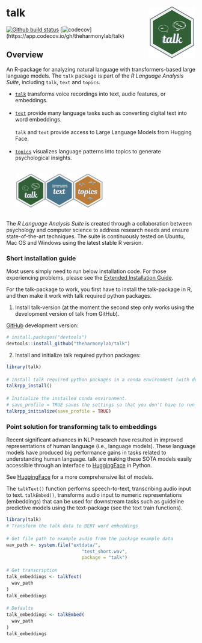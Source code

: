
<!-- README.md is generated from README.Rmd. Please edit that file -->
<!-- -->

# talk <a href="https://r-talk.org"><img src="man/figures/logo.png" align="right" height="138" alt="talk website" /></a>

<!-- badges: start -->

[![Github build
status](https://github.com/theharmonylab/talk/workflows/R-CMD-check/badge.svg)](https://github.com/theharmonylab/talk/actions)
[![codecov](https://codecov.io/gh/theharmonylab/talk/branch/main/graph/badge.svg?)](https://app.codecov.io/gh/theharmonylab/talk)

<!--
[![CRAN Status](https://www.r-pkg.org/badges/version/talk)](https://CRAN.R-project.org/package=talk)
&#10;[![Lifecycle: maturing](https://img.shields.io/badge/lifecycle-maturing-blue.svg)](https://lifecycle.r-lib.org/articles/stages.html#maturing-1)
&#10;[![CRAN Downloads](https://cranlogs.r-pkg.org/badges/grand-total/talk)](https://CRAN.R-project.org/package=talk)
&#10;-->
<!-- badges: end -->

## Overview

An R-package for analyzing natural language with transformers-based
large language models. The `talk` package is part of the *R Language
Analysis Suite*, including `talk`, `text` and `topics`.

- [`talk`](https://www.r-talk.org/) transforms voice recordings into
  text, audio features, or embeddings.<br> <br>
- [`text`](https://www.r-text.org/) provide many language tasks such as
  converting digital text into word embeddings.<br> <br> `talk` and
  `text` provide access to Large Language Models from Hugging Face.<br>
  <br>
- [`topics`](https://www.r-topics.org/) visualizes language patterns
  into topics to generate psychological insights.<br> <br> <br>
  <img src="man/figures/talk_text_topics1.svg" style="width:50.0%" />

<br> The *R Language Analysis Suite* is created through a collaboration
between psychology and computer science to address research needs and
ensure state-of-the-art techniques. The suite is continuously tested on
Ubuntu, Mac OS and Windows using the latest stable R version.

### Short installation guide

Most users simply need to run below installation code. For those
experiencing problems, please see the [Extended Installation
Guide](https://www.r-talk.org/articles/huggingface_in_r_extended_installation_guide.html).

For the talk-package to work, you first have to install the talk-package
in R, and then make it work with talk required python packages.

1.  Install talk-version (at the moment the second step only works using
    the development version of talk from GitHub).

[GitHub](https://github.com/) development version:

``` r
# install.packages("devtools")
devtools::install_github("theharmonylab/talk")
```

<!--
[CRAN](https://CRAN.R-project.org/package=talk) version:
&#10;``` r
install.packages("talk")
```
-->

2.  Install and initialize talk required python packages:

``` r
library(talk)

# Install talk required python packages in a conda environment (with defaults).
talkrpp_install()

# Initialize the installed conda environment.
# save_profile = TRUE saves the settings so that you don't have to run talkrpp_initialize() after restarting R. 
talkrpp_initialize(save_profile = TRUE)
```

### Point solution for transforming talk to embeddings

Recent significant advances in NLP research have resulted in improved
representations of human language (i.e., language models). These
language models have produced big performance gains in tasks related to
understanding human language. talk are making these SOTA models easily
accessible through an interface to
[HuggingFace](https://huggingface.co/docs/transformers/index) in Python.

See [HuggingFace](https://huggingface.co/models/) for a more
comprehensive list of models.

The `talkText()` function performs speech-to-text, transcribing audio
input to text. `talkEmbed()`, transforms audio input to numeric
representations (embeddings) that can be used for downstream tasks such
as guideline predictive models using the text-package (see the text
train functions).

``` r
library(talk)
# Transform the talk data to BERT word embeddings

# Get file path to example audio from the package example data
wav_path <- system.file("extdata/",
                            "test_short.wav",
                            package = "talk")

# Get transcription 
talk_embeddings <- talkText(
  wav_path
)
talk_embeddings

# Defaults
talk_embeddings <- talkEmbed(
  wav_path
)
talk_embeddings
```
